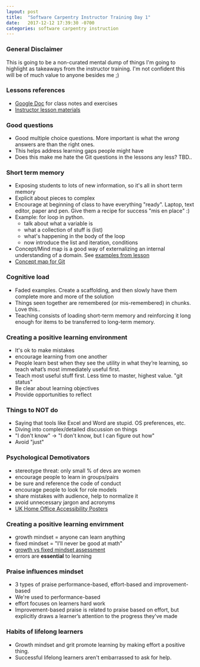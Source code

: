 ```yaml
---
layout: post
title:  "Software Carpentry Instructor Training Day 1"
date:   2017-12-12 17:39:30 -0700
categories: software carpentry instruction
---
```

### General Disclaimer
This is going to be a non-curated mental dump of things I'm going to highlight as takeaways from the instructor
training. I'm not confident this will be of much value to anyone besides me ;)

### Lessons references
- [Google Doc][gdoc] for class notes and exercises
- [Instructor lesson materials][instructor-repo]

### Good questions
- Good multiple choice questions. More important is what the _wrong_ answers are than the right ones.
- This helps address learning gaps people might have
- Does this make me hate the Git questions in the lessons any less? TBD..

### Short term memory
- Exposing students to lots of new information, so it's all in short term memory
- Explicit about pieces to complex
- Encourage at beginning of class to have everything "ready". Laptop, text editor, paper and pen. Give them a recipe for
  success "mis en place" :)
- Example: for loop in python.
  * talk about what a variable is
  * what a collection of stuff is (list)
  * what's happening in the body of the loop
  * now introduce the list and iteration, conditions
- Concept/Mind map is a good way of externalizing an internal understanding of a domain. See [examples from lesson][mind-map]
- [Concept map for Git][git-mind-map]

### Cognitive load
- Faded examples. Create a scaffolding, and then slowly have them complete more and more of the solution
- Things seen together are remembered (or mis-remembered) in chunks. Love this..
- Teaching consists of loading short-term memory and reinforcing it long enough for items to be transferred to long-term memory.

### Creating a positive learning environment
- It's ok to make mistakes
- encourage learning from one another
- People learn best when they see the utility in what they’re learning, so teach what’s most immediately useful first.
- Teach most useful stuff first. Less time to master, highest value. "git status"
- Be clear about learning objectives
- Provide opportunities to reflect

### Things to NOT do
- Saying that tools like Excel and Word are stupid. OS preferences, etc.
- Diving into complex/detailed discussion on things
- "I don't know" -> "I don't know, but I can figure out how"
- Avoid "just"

### Psychological Demotivators
- stereotype threat: only small % of devs are women
- encourage people to learn in groups/pairs
- be sure and reference the code of conduct
- encourage people to look for role models
- share mistakes with audience, help to normalize it
- avoid unnecessary jargon and acronyms
- [UK Home Office Accessibility Posters][posters]

### Creating a positive learning envirnment
- growth mindset = anyone can learn anything
- fixed mindset = "I'll never be good at math"
- [growth vs fixed mindset assessment][mindset-assessment]
- errors are **essential** to learning

### Praise influences mindset
- 3 types of praise performance-based, effort-based and improvement-based
- We're used to performance-based
- effort focuses on learners hard work
- Improvement-based praise is related to praise based on effort, but explicitly draws a learner’s attention to the progress they've made

### Habits of lifelong learners
- Growth mindset and grit promote learning by making effort a positive thing.
- Successful lifelong learners aren't embarrassed to ask for help.


[testing-models]:https://github.com/curationexperts/hyrax-spec
[gdoc]:https://docs.google.com/document/d/1AqOADl9fd7Rvjb6UoYKSwmSGEi3uae8k2r8-puunQLQ/edit
[instructor-repo]:https://carpentries.github.io/instructor-training/
[mind-map]:https://carpentries.github.io/instructor-training/05-memory/
[git-mind-map]:https://carpentries.github.io/instructor-training/fig/git_concept_map.png
[posters]:https://github.com/UKHomeOffice/posters/tree/master/accessibility/posters_en-UK
[mindset-assessment]:https://mindsetonline.com/testyourmindset/step1.php
